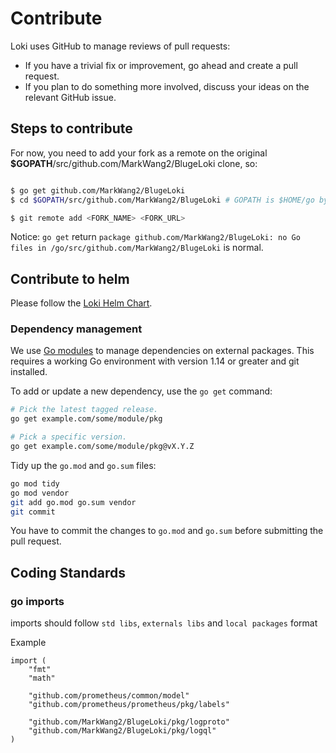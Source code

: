 # Contribute

Loki uses GitHub to manage reviews of pull requests:

- If you have a trivial fix or improvement, go ahead and create a pull request.
- If you plan to do something more involved, discuss your ideas on the relevant GitHub issue.

## Steps to contribute

For now, you need to add your fork as a remote on the original **\$GOPATH**/src/github.com/MarkWang2/BlugeLoki clone, so:

```bash

$ go get github.com/MarkWang2/BlugeLoki
$ cd $GOPATH/src/github.com/MarkWang2/BlugeLoki # GOPATH is $HOME/go by default.

$ git remote add <FORK_NAME> <FORK_URL>
```

Notice: `go get` return `package github.com/MarkWang2/BlugeLoki: no Go files in /go/src/github.com/MarkWang2/BlugeLoki` is normal.

## Contribute to helm

Please follow the [Loki Helm Chart](./production/helm/README.md).

### Dependency management

We use [Go modules](https://golang.org/cmd/go/#hdr-Modules__module_versions__and_more) to manage dependencies on external packages.
This requires a working Go environment with version 1.14 or greater and git installed.

To add or update a new dependency, use the `go get` command:

```bash
# Pick the latest tagged release.
go get example.com/some/module/pkg

# Pick a specific version.
go get example.com/some/module/pkg@vX.Y.Z
```

Tidy up the `go.mod` and `go.sum` files:

```bash
go mod tidy
go mod vendor
git add go.mod go.sum vendor
git commit
```

You have to commit the changes to `go.mod` and `go.sum` before submitting the pull request.

## Coding Standards

### go imports
imports should follow `std libs`, `externals libs` and `local packages` format

Example
```
import (
	"fmt"
	"math"

	"github.com/prometheus/common/model"
	"github.com/prometheus/prometheus/pkg/labels"

	"github.com/MarkWang2/BlugeLoki/pkg/logproto"
	"github.com/MarkWang2/BlugeLoki/pkg/logql"
)
```
